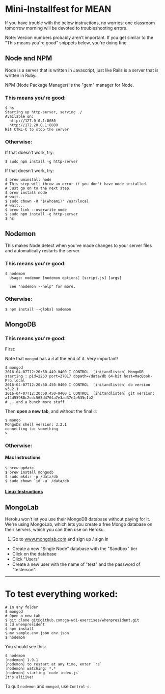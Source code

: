 # Mini-Installfest for MEAN

If you have trouble with the below instructions, no worries: one classroom tomorrow morning will be devoted to troubleshooting errors.

Note: Version numbers probably aren't important. If you get similar to the "This means you're good" snippets below, you're doing fine.

## Node and NPM

Node is a server that is written in Javascript, just like Rails is a server that is written in Ruby.

NPM (Node Package Manager) is the "gem" manager for Node.

### This means you're good:

```
$ hs
Starting up http-server, serving ./
Available on:
  http://127.0.0.1:8080
  http://172.20.8.1:8080
Hit CTRL-C to stop the server
```

### Otherwise:

If that doesn't work, try:

```
$ sudo npm install -g http-server
```

If that doesn't work, try:

```
$ brew uninstall node
# This step will throw an error if you don't have node installed.
# Just go on to the next step.
$ brew install node
# wait...
$ sudo chown -R "$(whoami)" /usr/local
# wait...
$ brew link --overwrite node
$ sudo npm install -g http-server
$ hs
```

## Nodemon

This makes Node detect when you've made changes to your server files and automatically restarts the server.

### This means you're good:

```
$ nodemon
  Usage: nodemon [nodemon options] [script.js] [args]

  See "nodemon --help" for more.
```

### Otherwise:

```
$ npm install --global nodemon
```

## MongoDB

### This means you're good:

First:

Note that `mongod` has a `d` at the end of it. Very important!

```
$ mongod
2016-04-07T12:20:50.449-0400 I CONTROL  [initandlisten] MongoDB starting : pid=2253 port=27017 dbpath=/data/db 64-bit host=MacBook-Pro.local
2016-04-07T12:20:50.450-0400 I CONTROL  [initandlisten] db version v3.2.1
2016-04-07T12:20:50.450-0400 I CONTROL  [initandlisten] git version: a14d55980c2cdc565d4704a7e3ad37e4e535c1b2
# ...and a bunch more stuff
```

Then **open a new tab**, and without the final `d`:

```
$ mongo
MongoDB shell version: 3.2.1
connecting to: something
>
```

### Otherwise:

#### Mac Instructions

```
$ brew update
$ brew install mongodb
$ sudo mkdir -p /data/db
$ sudo chown `id -u` /data/db
```

#### [Linux Instructions](https://docs.mongodb.org/manual/administration/install-enterprise-linux/)

## MongoLab

Heroku won't let you use their MongoDB database without paying for it. We're using MongoLab, which lets you create a free Mongo database on their servers, which you can then use on Heroku.

1. Go to www.mongolab.com and sign up / sign in
- Create a new "Single Node" database with the "Sandbox" tier
- Click on the database
- Click "Users"
- Create a new user with the name of "test" and the password of "testerson".

-----

# To test everything worked:

```
# In any folder
$ mongod
# Open a new tab
$ git clone git@github.com:ga-wdi-exercises/whenpresident.git
$ cd whenpresident
$ npm install
$ mv sample.env.json env.json
$ nodemon
```

You should see this:

```
$ nodemon
[nodemon] 1.9.1
[nodemon] to restart at any time, enter `rs`
[nodemon] watching: *.*
[nodemon] starting `node index.js`
It's aliiive!
```

To quit `nodemon` and `mongod`, use `Control-c`.
